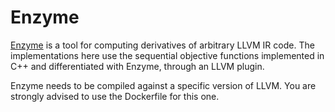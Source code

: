 # Enzyme

[Enzyme][] is a tool for computing derivatives of arbitrary LLVM IR code. The implementations here use the sequential objective functions implemented in C++ and differentiated with Enzyme, through an LLVM plugin.

Enzyme needs to be compiled against a specific version of LLVM. You are strongly advised to use the Dockerfile for this one.

[Enzyme]: https://enzyme.mit.edu/

